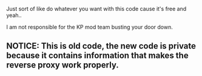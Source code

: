 Just sort of like do whatever you want with this code cause it's free and yeah..

I am not responsible for the KP mod team busting your door down.



## NOTICE: This is old code, the new code is private because it contains information that makes the reverse proxy work properly.
